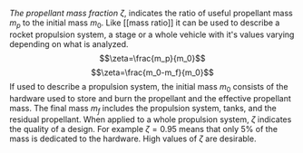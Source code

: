 *The propellant mass fraction* $\zeta$, indicates the ratio of useful propellant mass $m_p$ to the initial mass $m_0$. Like [[mass ratio]] it can be used to describe a rocket propulsion system, a stage or a whole vehicle with it's values varying depending on what is analyzed.
$$\zeta=\frac{m_p}{m_0}$$
$$\zeta=\frac{m_0-m_f}{m_0}$$
If used to describe a propulsion system, the initial mass $m_0$ consists of the hardware used to store and burn the propellant and the effective propellant mass. The final mass $m_f$ includes the propulsion system, tanks, and the residual propellant. When applied to a whole propulsion system, $\zeta$  indicates the quality of a design. For example $\zeta=0.95$ means that only 5% of the mass is dedicated to the hardware. High values of $\zeta$ are desirable.